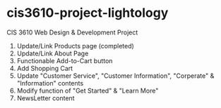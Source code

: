 # cis3610-project-lightology
CIS 3610 Web Design &amp; Development Project
1. Update/Link Products page (completed)
2. Update/Link About Page
3. Functionable Add-to-Cart button
4. Add Shopping Cart
5. Update "Customer Service", "Customer Information", "Corperate" & "Information" contents
6. Modify function of "Get Started" & "Learn More"
7. NewsLetter content
